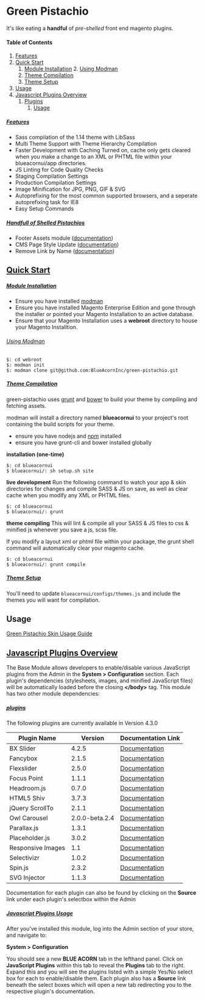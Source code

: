 # Green Pistachio

It's like eating a **handful** of _pre-shelled_ front end magento plugins.

#### Table of Contents

1. [Features](#features)
2. [Quick Start](#quickstart)
	1. [Module Installation](#module)
		2. [Using Modman](#usingmodman)
	2. [Theme Compilation](#theme)
	3. [Theme Setup](#setup)
4. [Usage](#usage)
3.	[Javascript Plugins Overview](#overview)
	1. [Plugins](#javascriptplugins)
		1. [Usage](#jspluginsusage)



##### [Features](id:features)
* Sass compilation of the 1.14 theme with LibSass
* Multi Theme Support with Theme Hierarchy Compilation
* Faster Development with Caching Turned on, cache only gets cleared when you make a change to an XML or PHTML file within your blueacornui/app directories.
* JS Linting for Code Quality Checks
* Staging Compilation Settings
* Production Compilation Settings
* Image Minification for JPG, PNG, GIF & SVG
* Autoprefixing for the most common supported browsers, and a seperate autoprefixing task for IE8
* Easy Setup Commands

##### [Handfull of Shelled Pistachios](id:pistachios)
* Footer Assets module ([documentation](https://github.com/BlueAcornInc/ba-footer-assets/tree/master))
* CMS Page Style Update ([documentation](https://github.com/BlueAcornInc/gp-cms-page-style-update/tree/master))
* Remove Link by Name ([documentation](https://github.com/BlueAcornInc/gp-remove-link-by-name/tree/master))

## [Quick Start](id:quickstart)

##### [Module Installation](id:module)
* Ensure you have installed [modman](https://github.com/colinmollenhour/modman)
* Ensure you have installed Magento Enterprise Edition and gone through the installer or pointed your Magento Installation to an active database.
* Ensure that your Magento Installation uses a **webroot** directory to house your Magento Installtion.

###### [Using Modman](id:usingmodman)

```shell
$: cd webroot
$: modman init
$: modman clone git@github.com:BlueAcornInc/green-pistachio.git
```

##### [Theme Compilation](id:theme)

green-pistachio uses [grunt](http://gruntjs.com/) and [bower](http://bower.io/) to build your theme by compiling and fetching assets.

modman will install a directory named **blueacornui** to your project's root containing the build scripts for your theme.

* ensure you have nodejs and [npm](https://www.npmjs.com/) installed
* ensure you have grunt-cli and bower installed globally

**installation (one-time)**

```shell
$: cd blueacornui
$ blueacornui/: sh setup.sh site
```
**live development**
Run the following command to watch your app & skin directories for changes and compile SASS & JS on save, as well as clear cache when you modify any XML or PHTML files.

```shell
$: cd blueacornui
$ blueacornui/: grunt
```

**theme compiling**
This will lint & compile all your SASS & JS files to css & minified js whenever you save a js, scss file.

If you modify a layout xml or phtml file within your package, the grunt shell command will automatically clear your magento cache.

```shell
$: cd blueacornui
$ blueacornui/: grunt compile
```

##### [Theme Setup](id:setup)

You'll need to update `blueacornui/configs/themes.js` and include the themes you will want for compilation.

## Usage

[Green Pistachio Skin Usage Guide](documentation/README.MD)


## [Javascript Plugins Overview](id:overview)

The Base Module allows developers to enable/disable various JavaScript plugins from the Admin in the **System > Configuration** section. Each plugin's dependencies (stylesheets, images, and minified JavaScript files) will be automatically loaded before the closing **&lt;/body&gt;** tag. This module has two other module dependencies:

##### [plugins](id:javascriptplugins)
The following plugins are currently available in Version 4.3.0

| Plugin Name      | Version        | Documentation Link |
|------------------|----------------|--------------------|
|BX Slider         | 4.2.5          | [Documentation](https://github.com/stevenwanderski/bxslider-4)
|Fancybox          | 2.1.5          | [Documentation](http://fancyapps.com/fancybox/)
|Flexslider        | 2.5.0          | [Documentation](https://github.com/woothemes/FlexSlider)
|Focus Point       | 1.1.1          | [Documentation](https://github.com/jonom/jquery-focuspoint)
|Headroom.js       | 0.7.0          | [Documentation](https://github.com/WickyNilliams/headroom.js)
|HTML5 Shiv        | 3.7.3          | [Documentation](https://github.com/aFarkas/html5shiv)
|jQuery ScrollTo   | 2.1.1          | [Documentation](https://github.com/flesler/jquery.scrollTo)
|Owl Carousel      | 2.0.0-beta.2.4 | [Documentation](https://github.com/OwlCarousel2/OwlCarousel2)
|Parallax.js       | 1.3.1          | [Documentation](http://pixelcog.github.io/parallax.js/)
|Placeholder.js    | 3.0.2          | [Documentation](https://github.com/jamesallardice/Placeholders.js)
|Responsive Images | 1.1            | [Documentation](https://github.com/kvendrik/responsive-images.js)
|Selectivizr       | 1.0.2          | [Documentation](http://selectivizr.com/)
|Spin.js           | 2.3.2          | [Documentation](http://spin.js.org/)
|SVG Injector      | 1.1.3          | [Documentation](https://github.com/iconic/SVGInjector)

Documentation for each plugin can also be found by clicking on the **Source** link under each plugin's selectbox within the Admin

##### [Javascript Plugins Usage](id:jspluginsusage)
After you've installed this module, log into the Admin section of your store, and navigate to:

**System > Configuration**

You should see a new **BLUE ACORN** tab in the lefthand panel. Click on **JavaScript Plugins** within this tab to reveal the **Plugins** tab to the right. Expand this and you will see the plugins listed with a simple Yes/No select box for each to enable/disable them. Each plugin also has a **Source** link beneath the select boxes which will open a new tab redirecting you to the respective plugin's documentation.
